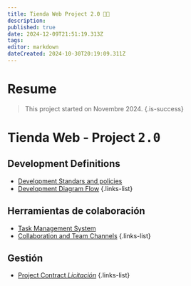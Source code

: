 ```yaml
---
title: Tienda Web Project 2.0 💊🩻
description: 
published: true
date: 2024-12-09T21:51:19.313Z
tags: 
editor: markdown
dateCreated: 2024-10-30T20:19:09.311Z
---
```


# Resume
> This project started on Novembre 2024.
{.is-success}


# Tienda Web - Project <kbd>2.0</kbd>

## Development Definitions

- [Development Standars and policies](project-standards-and-policies)
- [Development Diagram Flow](diagram-flow)
{.links-list}

## Herramientas de colaboración

- [Task Management System](https://proyectos.cenabast.cl/projects/1/easy_gantt)
- [Collaboration and Team Channels](https://chat-proyecto.cenabast.cl/)
{.links-list}

## Gestión

- [Project Contract *Licitación*](/contracts/web-store-development)
{.links-list}

